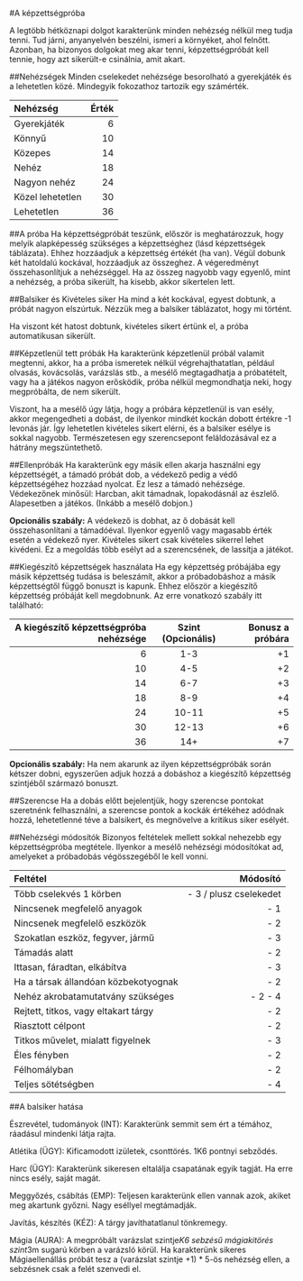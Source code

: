 #A képzettségpróba

A legtöbb hétköznapi dolgot karakterünk minden nehézség nélkül meg tudja tenni. Tud járni, anyanyelvén beszélni, ismeri a környéket, ahol felnőtt. Azonban, ha bizonyos dolgokat meg akar tenni, képzettségpróbát kell tennie, hogy azt sikerült-e csinálnia, amit akart.

##Nehézségek
Minden cselekedet nehézsége besorolható a gyerekjáték és a lehetetlen közé. Mindegyik fokozathoz tartozik egy számérték.

Nehézség|Érték
:-------|----:
Gyerekjáték|6
Könnyű|10
Közepes|14
Nehéz|18
Nagyon nehéz|24
Közel lehetetlen|30
Lehetetlen|36

##A próba
Ha képzettségpróbát teszünk, először is meghatározzuk, hogy melyik alapképesség szükséges a képzettséghez (lásd képzettségek táblázata).  Ehhez hozzáadjuk a képzettség értékét (ha van). Végül dobunk két hatoldalú kockával, hozzáadjuk az összeghez. A végeredményt összehasonlítjuk a nehézséggel. Ha az összeg nagyobb vagy egyenlő, mint a nehézség, a próba sikerült, ha kisebb, akkor sikertelen lett.

##Balsiker és Kivételes siker
Ha mind a két kockával, egyest dobtunk, a próbát nagyon elszúrtuk. Nézzük meg a balsiker táblázatot, hogy mi történt.

Ha viszont két hatost dobtunk, kivételes sikert értünk el, a próba automatikusan sikerült.

##Képzetlenül tett próbák
Ha karakterünk képzetlenül próbál valamit megtenni, akkor, ha a próba ismeretek nélkül végrehajthatatlan, például olvasás, kovácsolás, varázslás stb., a mesélő megtagadhatja a próbatételt, vagy ha a játékos nagyon erősködik, próba nélkül megmondhatja neki, hogy megpróbálta, de nem sikerült.

Viszont, ha a mesélő úgy látja, hogy a próbára képzetlenül is van esély, akkor megengedheti a dobást, de ilyenkor mindkét kockán dobott értékre -1 levonás jár. Így lehetetlen kivételes sikert elérni, és a balsiker esélye is sokkal nagyobb. Természetesen egy szerencsepont feláldozásával ez a hátrány megszüntethető.

##Ellenpróbák
Ha karakterünk egy másik ellen akarja használni egy képzettségét, a támadó próbát dob, a védekező pedig a védő képzettségéhez hozzáad nyolcat. Ez lesz a támadó nehézsége. Védekezőnek minősül: Harcban, akit támadnak, lopakodásnál az észlelő. Alapesetben a játékos. (Inkább a mesélő dobjon.) 

**Opcionális szabály:**
A védekező is dobhat, az ő dobását kell összehasonlítani a támadóéval. Ilyenkor egyenlő vagy magasabb érték esetén a védekező nyer. Kivételes sikert csak kivételes sikerrel lehet kivédeni. Ez a megoldás több esélyt ad a szerencsének, de lassítja a játékot.

##Kiegészítő képzettségek használata
Ha egy képzettség próbájába egy másik képzettség tudása is beleszámít, akkor a próbadobáshoz a másik képzettségtől függő bonuszt is kapunk. Ehhez először a kiegészítő képzettség próbáját kell megdobnunk. Az erre vonatkozó szabály itt található:

A kiegészítő képzettségpróba nehézsége|Szint (Opcionális)|Bonusz a próbára
-------------------------------------:|:----------------:|---------------:
6|1-3|+1
10|4-5|+2
14|6-7|+3
18|8-9|+4
24|10-11|+5
30|12-13|+6
36|14+|+7

**Opcionális szabály:**
Ha nem akarunk az ilyen képzettségpróbák során kétszer dobni, egyszerűen adjuk hozzá a dobáshoz a kiegészítő képzettség szintjéből származó bonuszt.

##Szerencse
Ha a dobás előtt bejelentjük, hogy szerencse pontokat szeretnénk felhasználni, a szerencse pontok a kockák értékéhez adódnak hozzá, lehetetlenné téve a balsikert, és megnövelve a kritikus siker esélyét.

##Nehézségi módosítók
Bizonyos feltételek mellett sokkal nehezebb egy képzettségpróba megtétele. Ilyenkor a mesélő nehézségi módosítókat ad, amelyeket a próbadobás végösszegéből le kell vonni.

Feltétel|Módosító
:-------|-------:
Több cselekvés 1 körben|- 3 / plusz cselekedet
Nincsenek megfelelő anyagok|- 1
Nincsenek megfelelő eszközök|- 2
Szokatlan eszköz, fegyver, jármű|- 3
Támadás alatt|- 2
Ittasan, fáradtan, elkábítva|- 3
Ha a társak állandóan közbekotyognak|- 2
Nehéz akrobatamutatvány szükséges|- 2 - 4
Rejtett, titkos, vagy eltakart tárgy|- 2
Riasztott célpont|- 2
Titkos művelet, mialatt figyelnek|- 3
Éles fényben|- 2
Félhomályban|- 2
Teljes sötétségben|- 4

##A balsiker hatása

Észrevétel, tudományok (INT):
Karakterünk semmit sem ért a témához, ráadásul mindenki látja rajta.

Atlétika (ÜGY):
Kificamodott izületek, csonttörés. 1K6 pontnyi sebződés.

Harc (ÜGY):
Karakterünk sikeresen eltalálja csapatának egyik tagját. Ha erre nincs esély, saját magát.

Meggyőzés, csábítás (EMP):
Teljesen karakterünk ellen vannak azok, akiket meg akartunk győzni. Nagy eséllyel megtámadják.

Javítás, készítés (KÉZ):
A tárgy javíthatatlanul tönkremegy.

Mágia (AURA):
A megpróbált varázslat szintje*K6 sebzésű mágiakitörés szint*3m sugarú körben a varázsló körül. Ha karakterünk sikeres Mágiaellenállás próbát tesz a (varázslat szintje +1) * 5-ös nehézség ellen, a sebzésnek csak a felét szenvedi el.
